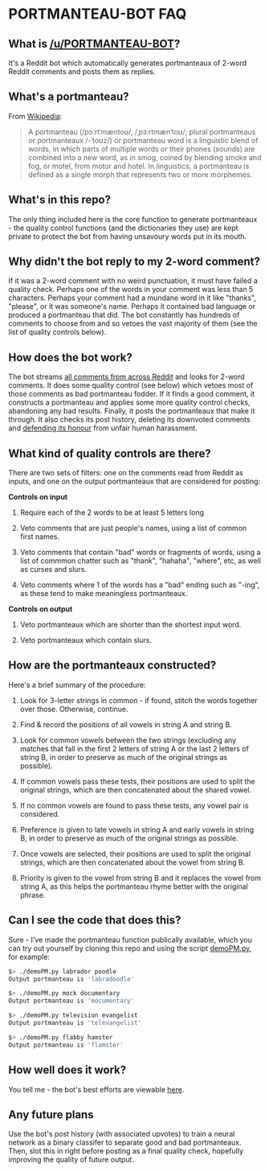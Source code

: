 # PORTMANTEAU-BOT FAQ

## What is [/u/PORTMANTEAU-BOT](www.reddit.com/u/PORTMANTEAU-BOT)?

It's a Reddit bot which automatically generates portmanteaux of 2-word Reddit comments and posts them as replies.

## What's a portmanteau?

From [Wikipedia](https://en.wikipedia.org/wiki/Portmanteau):

> A portmanteau (/pɔːrtˈmæntoʊ/, /ˌpɔːrtmænˈtoʊ/; plural portmanteaus or portmanteaux /-ˈtoʊz/) or portmanteau word is a linguistic blend of words, in which parts of multiple words or their phones (sounds) are combined into a new word, as in smog, coined by blending smoke and fog, or motel, from motor and hotel. In linguistics, a portmanteau is defined as a single morph that represents two or more morphemes.

## What's in this repo?

The only thing included here is the core function to generate portmanteaux - the quality control functions (and the dictionaries they use) are kept private to protect the bot from having unsavoury words put in its mouth.

## Why didn't the bot reply to my 2-word comment?

If it was a 2-word comment with no weird punctuation, it must have failed a quality check. Perhaps one of the words in your comment was less than 5 characters. Perhaps your comment had a mundane word in it like "thanks", "please", or it was someone's name. Perhaps it contained bad language or produced a portmanteau that did. The bot constantly has hundreds of comments to choose from and so vetoes the vast majority of them (see the list of quality controls below).

## How does the bot work?

The bot streams [all comments from across Reddit](https://www.reddit.com/r/all/comments/) and looks for 2-word comments. It does some quality control (see below) which vetoes most of those comments as bad portmanteau fodder. If it finds a good comment, it constructs a portmanteau and applies some more quality control checks, abandoning any bad results. Finally, it posts the portmanteaux that make it through. It also checks its post history, deleting its downvoted comments and [defending its honour](https://www.reddit.com/r/fakealbumcovers/comments/72hgo4/wizard_people_lets_be_poor/dnixkbw/?context=3) from unfair human harassment.

## What kind of quality controls are there?

There are two sets of filters: one on the comments read from Reddit as inputs, and one on the output portmanteaux that are considered for posting:

**Controls on input**

1. Require each of the 2 words to be at least 5 letters long

2. Veto comments that are just people's names, using a list of common first names.

3. Veto comments that contain "bad" words or fragments of words, using a list of commmon chatter such as "thank", "hahaha", "where", etc, as well as curses and slurs.

4. Veto comments where 1 of the words has a "bad" ending such as "-ing", as these tend to make meaningless portmanteaux.

**Controls on output**

1. Veto portmanteaux which are shorter than the shortest input word.

2. Veto portmanteaux which contain slurs.

## How are the portmanteaux constructed?

Here's a brief summary of the procedure:

1. Look for 3-letter strings in common - if found, stitch the words together over those. Otherwise, continue.

2. Find & record the positions of all vowels in string A and string B.

3. Look for common vowels between the two strings (excluding any matches that fall in the first 2 letters of string A or the last 2 letters of string B, in order to preserve as much of the original strings as possible).

4. If common vowels pass these tests, their positions are used to split the original strings, which are then concatenated about the shared vowel.

5. If no common vowels are found to pass these tests, any vowel pair is considered.

6. Preference is given to late vowels in string A and early vowels in string B, in order to preserve as much of the original strings as possible.

7. Once vowels are selected, their positions are used to split the original strings, which are then concatenated about the vowel from string B.

8. Priority is given to the vowel from string B and it replaces the vowel from string A, as this helps the portmanteau rhyme better with the original phrase.

## Can I see the code that does this?

Sure - I've made the portmanteau function publically available, which you can try out yourself by cloning this repo and using the script [demoPM.py](demoPM.py), for example:

```bash
$> ./demoPM.py labrador poodle
Output portmanteau is 'labradoodle'
```

```bash
$> ./demoPM.py mock documentary
Output portmanteau is 'mocumentary'
```

```bash
$> ./demoPM.py television evangelist
Output portmanteau is 'televangelist'
```

```bash
$> ./demoPM.py flabby hamster
Output portmanteau is 'flamster'
```

## How well does it work?

You tell me - the bot's best efforts are viewable [here](https://www.reddit.com/user/portmanteau-bot/comments/?sort=hot).


## Any future plans

Use the bot's post history (with associated upvotes) to train a neural network as a binary classifer to separate good and bad portmanteaux. Then, slot this in right before posting as a final quality check, hopefully improving the quality of future output.

